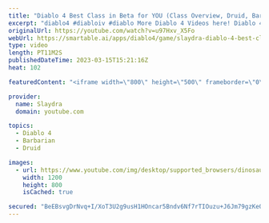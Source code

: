 ```yaml
---
title: "Diablo 4 Best Class in Beta for YOU (Class Overview, Druid, Barbarian Rogue, Sorcerer, Necromancer)"
excerpt: "diablo4 #diabloiv #diablo More Diablo 4 Videos here! Diablo 4 Top 20 things you must know To Get Ahead ..."
originalUrl: https://youtube.com/watch?v=u97Hxv_X5Fo
webUrl: https://smartable.ai/apps/diablo4/game/slaydra-diablo-4-best-class-in-beta-for-you-class-overview-druid-barbarian-rogue-sorcerer-necromancer/
type: video
length: PT11M2S
publishedDateTime: 2023-03-15T15:21:16Z
heat: 102

featuredContent: "<iframe width=\"800\" height=\"500\" frameborder=\"0\" src=\"https://www.youtube.com/embed/u97Hxv_X5Fo\" allow=\"accelerometer; autoplay; encrypted-media; gyroscope; picture-in-picture\" allowfullscreen></iframe>"

provider:
  name: Slaydra
  domain: youtube.com

topics:
  - Diablo 4
  - Barbarian
  - Druid

images:
  - url: https://www.youtube.com/img/desktop/supported_browsers/dinosaur.png
    width: 1200
    height: 800
    isCached: true

secured: "BeEBsvgDrNvq+I/XoT3U2g9usH1HOncar5Bndv6Nf7rTIOuzu+J6Jm79gzKeQPB6y5bUd3T0tlqP2q7iRaqmMDur2nY3HwIUFdzki1eNCcKA1H7T7k7NGFXJKn+RijiKC5xKwtDChzz+ZRSs9ii3Z5Z38eXm40CZqgxyok9/ztSXEGq/gROrjRX4L+ir3APIgKH309oPM1L9ZKkv2vLCAzV4F2nMyef8Y95XovXOQwm+VKMDXP2j0duQV2IrUEuhz8a5Lqomd6NhjgdVymqsG/zsMXt0QYvu1ELGE9Bvtc3wPJQVf2csbCI3pGC5z7lO41I2+5NnMtEBClXi6qL+TWPtzhua0OxiH9nOrjPtz/5kJnDymg2BsGOaXAGsakNGcms6P0KPQ4+cVP0hOtj7yW7QWdNisbymFGEZlQYada8=;0yUEmSRXifsJFit++vC2yg=="
---
```


